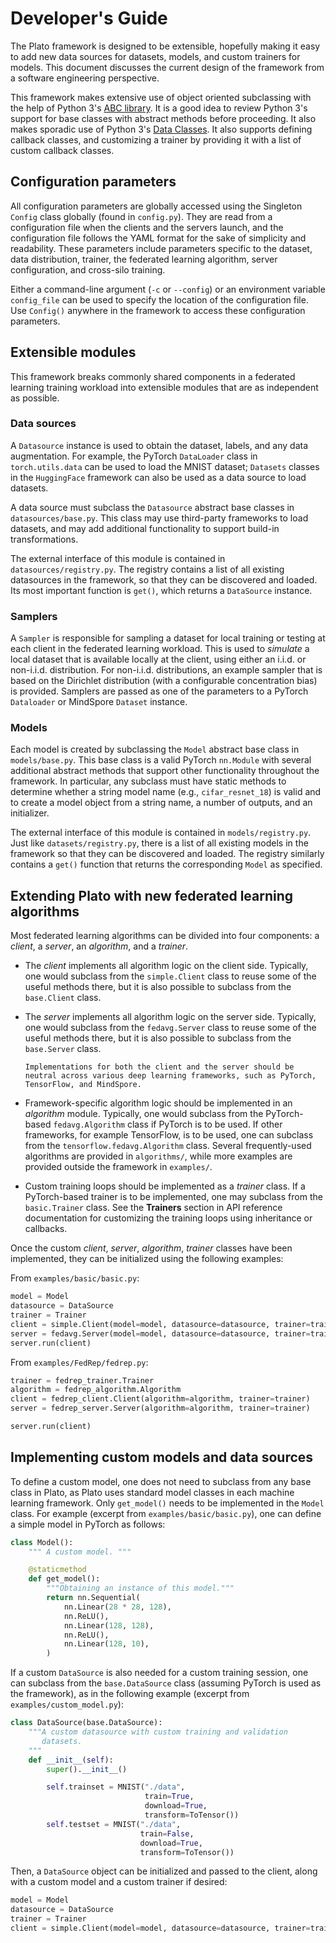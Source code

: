 
# Developer's Guide 

The Plato framework is designed to be extensible, hopefully making it easy to add new data sources for datasets, models, and custom trainers for models. This document discusses the current design of the framework from a software engineering perspective.

This framework makes extensive use of object oriented subclassing with the help of Python 3's [ABC library](https://docs.python.org/3/library/abc.html). It is a good idea to review Python 3's support for base classes with abstract methods before proceeding. It also makes sporadic use of Python 3's [Data Classes](https://docs.python.org/3/library/dataclasses.html). It also supports defining callback classes, and customizing a trainer by providing it with a list of custom callback classes.

## Configuration parameters

All configuration parameters are globally accessed using the Singleton `Config` class globally (found in `config.py`). They are read from a configuration file when the clients and the servers launch, and the configuration file follows the YAML format for the sake of simplicity and readability. These parameters include parameters specific to the dataset, data distribution, trainer, the federated learning algorithm, server configuration, and cross-silo training.

Either a command-line argument (`-c` or `--config`) or an environment variable `config_file` can be used to specify the location of the configuration file. Use `Config()` anywhere in the framework to access these configuration parameters.

## Extensible modules

This framework breaks commonly shared components in a federated learning training workload into extensible modules that are as independent as possible.

### Data sources

A `Datasource` instance is used to obtain the dataset, labels, and any data augmentation. For example, the PyTorch `DataLoader` class in `torch.utils.data` can be used to load the MNIST dataset; `Datasets` classes in the `HuggingFace` framework can also be used as a data source to load datasets.

A data source must subclass the `Datasource` abstract base classes in `datasources/base.py`. This class may use third-party frameworks to load datasets, and may add additional functionality to support build-in transformations.

The external interface of this module is contained in `datasources/registry.py`. The registry contains a list of all existing datasources in the framework, so that they can be discovered and loaded. Its most important function is `get()`, which returns a `DataSource` instance.

### Samplers 

A `Sampler` is responsible for sampling a dataset for local training or testing at each client in the federated learning workload. This is used to *simulate* a local dataset that is available locally at the client, using either an i.i.d. or non-i.i.d. distribution. For non-i.i.d. distributions, an example sampler that is based on the Dirichlet distribution (with a configurable concentration bias) is provided. Samplers are passed as one of the parameters to a PyTorch `Dataloader` or MindSpore `Dataset` instance.

### Models

Each model is created by subclassing the `Model` abstract base class in `models/base.py`. This base class is a valid PyTorch `nn.Module` with several additional abstract methods that support other functionality throughout the framework. In particular, any subclass must have static methods to determine whether a string model name (e.g., `cifar_resnet_18`) is valid and to create a model object from a string name, a number of outputs, and an initializer.

The external interface of this module is contained in `models/registry.py`. Just like `datasets/registry.py`, there is a list of all existing models in the framework so that they can be discovered and loaded. The registry similarly contains a `get()` function that returns the corresponding `Model` as specified. 

## Extending Plato with new federated learning algorithms

Most federated learning algorithms can be divided into four components: a *client*, a *server*, an *algorithm*, and a *trainer*.

- The *client* implements all algorithm logic on the client side. Typically, one would subclass from the `simple.Client` class to reuse some of the useful methods there, but it is also possible to subclass from the `base.Client` class.

- The *server* implements all algorithm logic on the server side. Typically, one would subclass from the `fedavg.Server` class to reuse some of the useful methods there, but it is also possible to subclass from the `base.Server` class.

    ```{note}
    Implementations for both the client and the server should be neutral across various deep learning frameworks, such as PyTorch, TensorFlow, and MindSpore.
    ```

- Framework-specific algorithm logic should be implemented in an *algorithm* module. Typically, one would subclass from the PyTorch-based `fedavg.Algorithm` class if PyTorch is to be used. If other frameworks, for example TensorFlow, is to be used, one can subclass from the `tensorflow.fedavg.Algorithm` class. Several frequently-used algorithms are provided in `algorithms/`, while more examples are provided outside the framework in `examples/`.

- Custom training loops should be implemented as a *trainer* class. If a PyTorch-based trainer is to be implemented, one may subclass from the `basic.Trainer` class. See the **Trainers** section in API reference documentation for customizing the training loops using inheritance or callbacks.

Once the custom *client*, *server*, *algorithm*, *trainer* classes have been implemented, they can be initialized using the following examples:

From `examples/basic/basic.py`:

```python
model = Model
datasource = DataSource
trainer = Trainer
client = simple.Client(model=model, datasource=datasource, trainer=trainer)
server = fedavg.Server(model=model, datasource=datasource, trainer=trainer)
server.run(client)
```

From `examples/FedRep/fedrep.py`:

```python
trainer = fedrep_trainer.Trainer
algorithm = fedrep_algorithm.Algorithm
client = fedrep_client.Client(algorithm=algorithm, trainer=trainer)
server = fedrep_server.Server(algorithm=algorithm, trainer=trainer)

server.run(client)
```

## Implementing custom models and data sources

To define a custom model, one does not need to subclass from any base class in Plato, as Plato uses standard model classes in each machine learning framework. Only `get_model()` needs to be implemented in the `Model` class. For example (excerpt from `examples/basic/basic.py`), one can define a simple model in PyTorch as follows:

```python
class Model():
    """ A custom model. """

    @staticmethod
    def get_model():
        """Obtaining an instance of this model."""
        return nn.Sequential(
            nn.Linear(28 * 28, 128),
            nn.ReLU(),
            nn.Linear(128, 128),
            nn.ReLU(),
            nn.Linear(128, 10),
        )
```

If a custom `DataSource` is also needed for a custom training session, one can subclass from the `base.DataSource` class (assuming PyTorch is used as the framework), as in the following example (excerpt from `examples/custom_model.py`):

```python
class DataSource(base.DataSource):
    """A custom datasource with custom training and validation
       datasets.
    """
    def __init__(self):
        super().__init__()

        self.trainset = MNIST("./data",
                              train=True,
                              download=True,
                              transform=ToTensor())
        self.testset = MNIST("./data",
                             train=False,
                             download=True,
                             transform=ToTensor())
```

Then, a `DataSource` object can be initialized and passed to the client, along with a custom model and a custom trainer if desired:

```python
model = Model
datasource = DataSource
trainer = Trainer
client = simple.Client(model=model, datasource=datasource, trainer=trainer)
```

